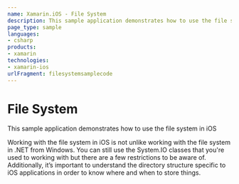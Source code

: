 ```yaml
---
name: Xamarin.iOS - File System
description: This sample application demonstrates how to use the file system in iOS Working with the file system in iOS is not unlike working with the file...
page_type: sample
languages:
- csharp
products:
- xamarin
technologies:
- xamarin-ios
urlFragment: filesystemsamplecode
---
```

# File System

This sample application demonstrates how to use the file system in iOS

Working with the file system in iOS is not unlike working with the file system in .NET from Windows. 
You can still use the System.IO classes that you're used to working with but there
are a few restrictions to be aware of.
Additionally, it’s important to understand the directory structure specific to iOS 
applications in order to know where and when to store things.